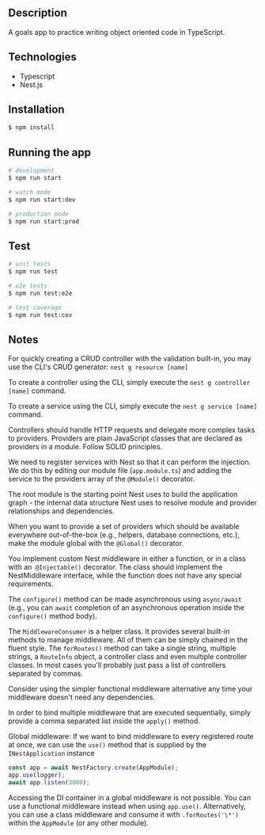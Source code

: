 ## Description

A goals app to practice writing object oriented code in TypeScript.

## Technologies

- Typescript
- Nest.js

## Installation

```bash
$ npm install
```

## Running the app

```bash
# development
$ npm run start

# watch mode
$ npm run start:dev

# production mode
$ npm run start:prod
```

## Test

```bash
# unit tests
$ npm run test

# e2e tests
$ npm run test:e2e

# test coverage
$ npm run test:cov
```

## Notes

For quickly creating a CRUD controller with the validation built-in, you may use the CLI's CRUD generator: `nest g resource [name]`

To create a controller using the CLI, simply execute the `nest g controller [name]` command.

To create a service using the CLI, simply execute the `nest g service [name]` command.

Controllers should handle HTTP requests and delegate more complex tasks to providers. Providers are plain JavaScript classes that are declared as providers in a module. Follow SOLID principles.

We need to register services with Nest so that it can perform the injection. We do this by editing our module file (`app.module.ts`) and adding the service to the providers array of the `@Module()` decorator.

The root module is the starting point Nest uses to build the application graph - the internal data structure Nest uses to resolve module and provider relationships and dependencies.

When you want to provide a set of providers which should be available everywhere out-of-the-box (e.g., helpers, database connections, etc.), make the module global with the `@Global()` decorator.

You implement custom Nest middleware in either a function, or in a class with an` @Injectable()` decorator. The class should implement the NestMiddleware interface, while the function does not have any special requirements.

The `configure()` method can be made asynchronous using `async/await` (e.g., you can `await` completion of an asynchronous operation inside the `configure()` method body).

The `MiddlewareConsumer` is a helper class. It provides several built-in methods to manage middleware. All of them can be simply chained in the fluent style. The `forRoutes()` method can take a single string, multiple strings, a `RouteInfo` object, a controller class and even multiple controller classes. In most cases you'll probably just pass a list of controllers separated by commas.

Consider using the simpler functional middleware alternative any time your middleware doesn't need any dependencies.

In order to bind multiple middleware that are executed sequentially, simply provide a comma separated list inside the `apply()` method.

Global middleware: If we want to bind middleware to every registered route at once, we can use the `use()` method that is supplied by the `INestApplication` instance

```typescript
const app = await NestFactory.create(AppModule);
app.use(logger);
await app.listen(3000);
```

Accessing the DI container in a global middleware is not possible. You can use a functional middleware instead when using `app.use()`. Alternatively, you can use a class middleware and consume it with `.forRoutes('\*')` within the `AppModule` (or any other module).
